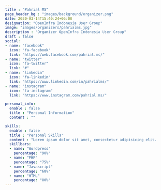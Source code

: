 ```yaml
---
title : "Pahrial MS"
page_header_bg : "images/background/organizer.png"
date: 2020-03-14T15:40:24+06:00
designation: "OpenInfra Indonesia User Group"
image: "images/organizers/pahrialms.jpg"
description : "Organizer OpenInfra Indonesia User Group"
draft : false
social:
- name: "facebook"
  icon: "fa-facebook"
  link: "https://web.facebook.com/pahrial.ms/"
- name: "twitter"
  icon: "fa-twitter"
  link: "#"
- name: "linkedin"
  icon: "fa-linkedin"
  link: "https://www.linkedin.com/in/pahrialms/"
- name: "instagram"
  icon: "fa-instagram"
  link: "https://www.instagram.com/pahrial.ms/"

personal_info:
  enable : false
  title : "Personal Information"
  content : ""

skills:
  enable : false
  title : "Personal Skills"
  content : "Lorem ipsum dolor sit amet, consectetur adipisicing elit. Excepturi explicabo suscipit deleniti voluptatum quos nostrum iure doloremque."
  skillbars:
  - name: "Wordpress"
    percentage: "90%"
  - name: "PHP"
    percentage: "75%"
  - name: "Javascript"
    percentage: "60%"
  - name: "HTML"
    percentage: "80%"
---
```

